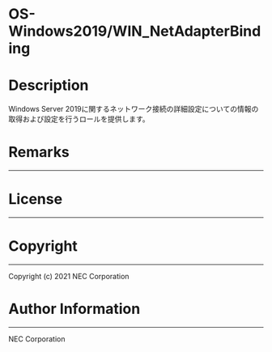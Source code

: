 OS-Windows2019/WIN_NetAdapterBinding
=======================================================
# Description
Windows Server 2019に関するネットワーク接続の詳細設定についての情報の取得および設定を行うロールを提供します。

# Remarks
-------

# License
-------

# Copyright
---------
Copyright (c) 2021 NEC Corporation

# Author Information
------------------
NEC Corporation
